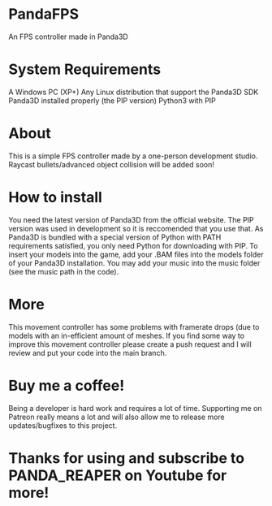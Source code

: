 # PandaFPS
An FPS controller made in Panda3D

# System Requirements
A Windows PC (XP+)
Any Linux distribution that support the Panda3D SDK
Panda3D installed properly (the PIP version)
Python3 with PIP


# About
This is a simple FPS controller made by a one-person development studio. Raycast bullets/advanced object collision will be added soon!

# How to install
You need the latest version of Panda3D from the official website. The PIP version was used in development so it is reccomended that you use that. As Panda3D is bundled with a special version of Python with PATH requirements satisfied, you only need Python for downloading with PIP. To insert your models into the game, add your .BAM files into the models folder of your Panda3D installation. You may add your music into the music folder (see the music path in the code).
# More
This movement controller has some problems with framerate drops (due to models with an in-efficient amount of meshes. If you find some way to improve this movement controller please create a push request and I will review and put your code into the main branch.

# Buy me a coffee!
Being a developer is hard work and requires a lot of time. Supporting me on Patreon really means a lot and will also allow me to release more updates/bugfixes to this project.

# Thanks for using and subscribe to PANDA_REAPER on Youtube for more!

